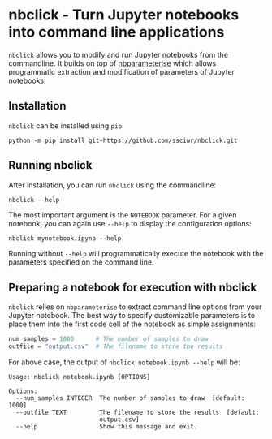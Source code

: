 # nbclick - Turn Jupyter notebooks into command line applications

`nbclick` allows you to modify and run Jupyter notebooks from the commandline.
It builds on top of [nbparameterise](https://github.com/takluyver/nbparameterise) which allows
programmatic extraction and modification of parameters of Jupyter notebooks.

## Installation

`nbclick` can be installed using `pip`:

```
python -m pip install git+https://github.com/ssciwr/nbclick.git
```

## Running nbclick

After installation, you can run `nbclick` using the commandline:

```
nbclick --help
```

The most important argument is the `NOTEBOOK` parameter. For a given notebook,
you can again use `--help` to display the configuration options:

```
nbclick mynotebook.ipynb --help
```

Running without `--help` will programmatically execute the notebook with
the parameters specified on the command line.

## Preparing a notebook for execution with nbclick

`nbclick` relies on `nbparameterise` to extract command line options from your
Jupyter notebook. The best way to specify customizable parameters is to place
them into the first code cell of the notebook as simple assignments:

```python
num_samples = 1000      # The number of samples to draw
outfile = "output.csv"  # The filename to store the results
```

For above case, the output of `nbclick notebook.ipynb --help` will be:

```
Usage: nbclick notebook.ipynb [OPTIONS]

Options:
  --num_samples INTEGER  The number of samples to draw  [default: 1000]
  --outfile TEXT         The filename to store the results  [default:
                         output.csv]
  --help                 Show this message and exit.
```